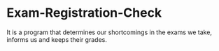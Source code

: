 # Exam-Registration-Check
 It is a program that determines our shortcomings in the exams we take, informs us and keeps their grades.
